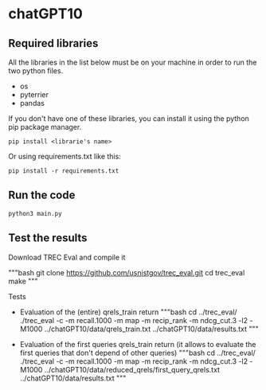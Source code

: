 # chatGPT10

## Required libraries

All the libraries in the list below must be on your machine in order to run the two python files.

- os
- pyterrier
- pandas

If you don't have one of these libraries, you can install it using the python pip package manager.

`pip install <librarie's name>`

Or using requirements.txt like this:

`pip install -r requirements.txt`

## Run the code

`python3 main.py`

## Test the results

Download TREC Eval and compile it

"""bash
git clone https://github.com/usnistgov/trec_eval.git
cd trec_eval
make
"""

Tests

- Evaluation of the (entire) qrels_train return
"""bash
cd ../trec_eval/
./trec_eval -c -m recall.1000 -m map -m recip_rank -m ndcg_cut.3 -l2 -M1000 ../chatGPT10/data/qrels_train.txt ../chatGPT10/data/results.txt
"""

- Evaluation of the first queries qrels_train return (it allows to evaluate the first queries that don't depend of other queries)
"""bash
cd ../trec_eval/
./trec_eval -c -m recall.1000 -m map -m recip_rank -m ndcg_cut.3 -l2 -M1000 ../chatGPT10/data/reduced_qrels/first_query_qrels.txt ../chatGPT10/data/results.txt
"""
